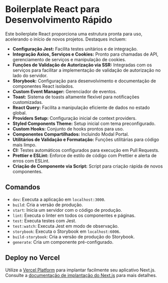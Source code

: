 # Boilerplate React para Desenvolvimento Rápido

Este boilerplate React proporciona uma estrutura pronta para uso, acelerando o início de novos projetos. Destaques incluem:

- **Configuração Jest:** Facilita testes unitários e de integração.
- **Integração Axios, Serviços e Cookies:** Pronto para chamadas de API, gerenciamento de serviços e manipulação de cookies.
- **Funções de Validação de Autorização via SSR:** Integradas com os serviços para facilitar a implementação de validação de autorização no lado do servidor.
- **Storybook:** Configuração para desenvolvimento e documentação de componentes React isolados.
- **Custom Event Manager:** Gerenciador de eventos.
- **Toast:** Sistema de toasts altamente flexível para notificações customizadas.
- **React Query:** Facilita a manipulação eficiente de dados no estado global.
- **Providers Setup:** Configuração inicial de context providers.
- **Styled Components Theme:** Setup inicial com tema preconfigurado.
- **Custom Hooks:** Conjunto de hooks prontos para uso.
- **Componentes Compartilhados:** Incluindo Modal Portal.
- **Utilitários de Validação e Formatação:** Funções utilitárias para código mais limpo.
- **CI:** Testes automáticos configurados para execução em Pull Requests.
- **Prettier e ESLint:** Enforce de estilo de código com Prettier e alerta de erros com ESLint.
- **Criação de Componente via Script:** Script para criação rápida de novos componentes.

## Comandos

- `dev`: Executa a aplicação em `localhost:3000`.
- `build`: Cria a versão de produção.
- `start`: Inicia um servidor com o código de produção.
- `lint`: Executa o linter em todos os componentes e páginas.
- `test`: Executa testes com Jest.
- `test:watch`: Executa Jest em modo de observação.
- `storybook`: Executa o Storybook em `localhost:6006`.
- `build-storybook`: Cria a versão de produção do Storybook.
- `generate`: Cria um componente pré-configurado.

## Deploy no Vercel

Utilize a [Vercel Platform](https://vercel.com/import?utm_medium=default-template&filter=next.js&utm_source=create-next-app&utm_campaign=create-next-app-readme) para implantar facilmente seu aplicativo Next.js. Consulte a [documentação de implantação do Next.js](https://nextjs.org/docs/deployment) para mais detalhes.
